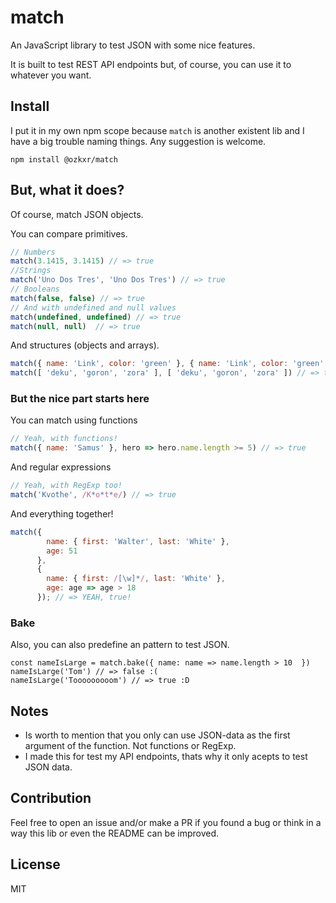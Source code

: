 # match #

An JavaScript library to test JSON with some nice features.

It is built to test REST API endpoints but, of course, you can use it to whatever you want.

## Install ##
I put it in my own npm scope because `match` is another existent lib and I have a big trouble naming things. Any suggestion is welcome.
```
npm install @ozkxr/match
```

## But, what it does? ##

Of course, match JSON objects.

You can compare primitives.

```javascript
// Numbers
match(3.1415, 3.1415) // => true
//Strings
match('Uno Dos Tres', 'Uno Dos Tres') // => true
// Booleans
match(false, false) // => true
// And with undefined and null values
match(undefined, undefined) // => true
match(null, null)  // => true
```
And structures (objects and arrays).

```javascript
match({ name: 'Link', color: 'green' }, { name: 'Link', color: 'green' }) // => true
match([ 'deku', 'goron', 'zora' ], [ 'deku', 'goron', 'zora' ]) // => true
```

### But the nice part starts here ###

You can match using functions

```javascript
// Yeah, with functions!
match({ name: 'Samus' }, hero => hero.name.length >= 5) // => true
```

And regular expressions

```javascript
// Yeah, with RegExp too!
match('Kvothe', /K*o*t*e/) // => true
```

And everything together!

```javascript
match({
        name: { first: 'Walter', last: 'White' },
        age: 51
      },
      {
        name: { first: /[\w]*/, last: 'White' },
        age: age => age > 18
      }); // => YEAH, true!
```

### Bake ###

Also, you can also predefine an pattern to test JSON.

```
const nameIsLarge = match.bake({ name: name => name.length > 10  })
nameIsLarge('Tom') // => false :(
nameIsLarge('Tooooooooom') // => true :D
```

## Notes ##

* Is worth to mention that you only can use JSON-data as the first argument
of the function. Not functions or RegExp.
* I made this for test my API endpoints, thats why it only acepts to test JSON data.

## Contribution ##

Feel free to open an issue and/or make a PR if you found a bug or think in a way this lib or even the README can be improved.

## License ##

MIT
